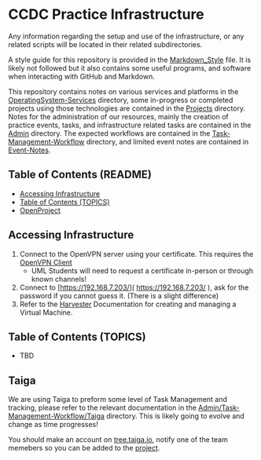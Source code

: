 # CCDC Practice Infrastructure <!-- omit from toc -->
Any information regarding the setup and use of the infrastructure, or any related scripts will be located in their related subdirectories.

A style guide for this repository is provided in the [Markdown_Style](./Markdown_Style.md) file. It is likely not followed but it also contains some useful programs, and software when interacting with GitHub and Markdown.

This repository contains notes on various services and platforms in the [OperatingSystem-Services](./OperatingSystem-Services/) directory, some in-progress or completed projects using those technologies are contained in the [Projects](./Projects/) directory. Notes for the administration of our resources, mainly the creation of practice events, tasks, and infrastructure related tasks are contained in the [Admin](./Admin/) directory. The expected workflows are contained in the [Task-Management-Workflow](./Task-Management-Workflow/) directory, and limited event notes are contained in [Event-Notes](./Event-Notes/).

## Table of Contents (README) <!-- omit from toc -->
- [Accessing Infrastructure](#accessing-infrastructure)
- [Table of Contents (TOPICS)](#table-of-contents-topics)
- [OpenProject](#openproject)

## Accessing Infrastructure
1. Connect to the OpenVPN server using your certificate. This requires the [OpenVPN Client](https://openvpn.net/client/)
   * UML Students will need to request a certificate in-person or through known channels!
2. Connect to [https://192.168.7.203/]( https://192.168.7.203/ ), ask for the password if you cannot guess it. (There is a slight difference)
3. Refer to the [Harvester](./Admin/Infrastructure/Harvister/README.md) Documentation for creating and managing a Virtual Machine.

## Table of Contents (TOPICS) 
* TBD

## Taiga
We are using Taiga to preform some level of Task Management and tracking, please refer to the relevant documentation in the [Admin/Task-Management-Workflow/Taiga](./Admin/Task-Managment-Workflow/Taiga) directory. This is likely going to evolve and change as time progresses!

You should make an account on [tree.taiga.io](https://tree.taiga.io/), notify one of the team memebers so you can be added to the [project](https://tree.taiga.io/project/daintyjet-ccdc2025/timeline).
